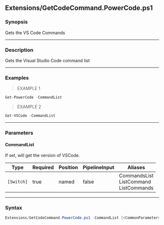 Extensions/GetCodeCommand.PowerCode.ps1
---------------------------------------




### Synopsis
Gets the VS Code Commands



---


### Description

Gets the Visual Studio Code command list



---


### Examples
> EXAMPLE 1

```PowerShell
Get-PowerCode -CommandList
```
> EXAMPLE 2

```PowerShell
Get-VSCode -CommandList
```


---


### Parameters
#### **CommandList**

If set, will get the version of VSCode.






|Type      |Required|Position|PipelineInput|Aliases                                      |
|----------|--------|--------|-------------|---------------------------------------------|
|`[Switch]`|true    |named   |false        |CommandsList<br/>ListCommand<br/>ListCommands|





---


### Syntax
```PowerShell
Extensions/GetCodeCommand.PowerCode.ps1 -CommandList [<CommonParameters>]
```
